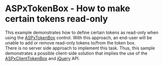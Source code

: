 # ASPxTokenBox - How to make certain tokens read-only


<p>This example demonstrates how to define certain tokens as read-only when using the <a href="https://documentation.devexpress.com/#AspNet/clsDevExpressWebASPxTokenBoxtopic">ASPxTokenBox</a> control. With this approach, an end-user will be unable to add or remove read-only tokens to/from the token box.<br />There is no server side approach to implement this task. Thus, this sample demonstrates a possible client-side solution that implies the use of the <a href="https://documentation.devexpress.com/#AspNet/clsDevExpressWebScriptsASPxClientTokenBoxtopic">ASPxClientTokenBox</a> and <a href="https://jquery.com/">jQuery</a> API.</p>

<br/>


